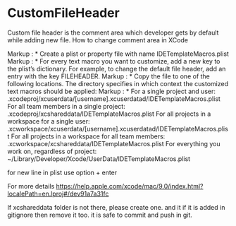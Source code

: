 # CustomFileHeader
Custom file header is the comment area which developer gets by default while adding new file. 
How to change comment area in XCode

Markup : * Create a plist or property file with name IDETemplateMacros.plist
Markup : * For every text macro you want to customize, add a new key to the plist’s dictionary. For example, to change the default file header, add an entry with the key FILEHEADER.
Markup : * Copy the file to one of the following locations. The directory specifies in which context the customized text macros should be applied:
Markup : * For a single project and user:
          <ProjectName>.xcodeproj/xcuserdata/[username].xcuserdatad/IDETemplateMacros.plist
        For all team members in a single project:
          <ProjectName>.xcodeproj/xcshareddata/IDETemplateMacros.plist
        For all projects in a workspace for a single user:
          <WorkspaceName>.xcworkspace/xcuserdata/[username].xcuserdatad/IDETemplateMacros.plist
        For all projects in a workspace for all team members:
          <WorkspaceName>.xcworkspace/xcshareddata/IDETemplateMacros.plist
        For everything you work on, regardless of project:
          ~/Library/Developer/Xcode/UserData/IDETemplateMacros.plist

for new line in plist use option + enter

For more details
https://help.apple.com/xcode/mac/9.0/index.html?localePath=en.lproj#/dev91a7a31fc

If xcshareddata folder is not there, please create one. and it if it is added in gitignore then remove it too. it is safe to commit and push in git.
